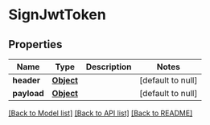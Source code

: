 # SignJwtToken

## Properties

| Name        | Type              | Description | Notes             |
| ----------- | ----------------- | ----------- | ----------------- |
| **header**  | [**Object**](.md) |             | [default to null] |
| **payload** | [**Object**](.md) |             | [default to null] |

[[Back to Model list]](../README.md#documentation-for-models) [[Back to API list]](../README.md#documentation-for-api-endpoints) [[Back to README]](../README.md)
